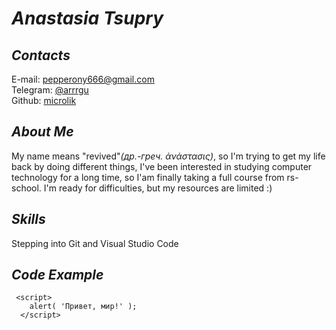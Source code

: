 # *Anastasia Tsupry*

## *Contacts*

E-mail: pepperony666@gmail.com  
Telegram: [@arrrgu](https://t.me/arrrgu)  
Github: [microlik](https://github.com/microlik)  


## *About Me*
My name means "revived"*(др.-греч. ἀνάστασις)*, so I'm trying to get my life back by doing different things, I've been interested in studying computer technology for a long time, so I'am finally taking a full course from rs-school. I'm ready for difficulties, but my resources are limited :)  

## *Skills*
Stepping into Git 
 and Visual Studio Code

## *Code Example*

```
 <script>
    alert( 'Привет, мир!' );
  </script>
  ```